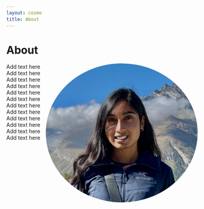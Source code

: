 ```yaml
---
layout: cosmo
title: About
---
```

# About
<img align="right" src="/media/me.png" height="auto" width="400" style="border-radius:50%">


Add text here
Add text here
Add text here
Add text here
Add text here
Add text here
Add text here
Add text here
Add text here
Add text here
Add text here
Add text here
